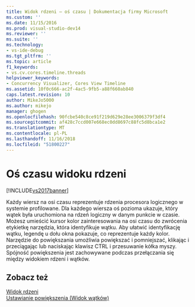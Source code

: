 ```yaml
---
title: Widok rdzeni — oś czasu | Dokumentacja firmy Microsoft
ms.custom: ''
ms.date: 11/15/2016
ms.prod: visual-studio-dev14
ms.reviewer: ''
ms.suite: ''
ms.technology:
- vs-ide-debug
ms.tgt_pltfrm: ''
ms.topic: article
f1_keywords:
- vs.cv.cores.timeline.threads
helpviewer_keywords:
- Concurrency Visualizer, Cores View Timeline
ms.assetid: 10f0c666-ac2f-4ac5-9fb5-a88f660ab840
caps.latest.revision: 10
author: MikeJo5000
ms.author: mikejo
manager: ghogen
ms.openlocfilehash: 90fcbe540c8ce91f219d629e28ee3006379f3df4
ms.sourcegitcommit: af428c7ccd007e668ec0dd8697c88fc5d8bca1e2
ms.translationtype: MT
ms.contentlocale: pl-PL
ms.lasthandoff: 11/16/2018
ms.locfileid: "51800227"
---
```

# <a name="cores-view-timeline"></a>Oś czasu widoku rdzeni
[!INCLUDE[vs2017banner](../includes/vs2017banner.md)]

Każdy wiersz na osi czasu reprezentuje rdzenia procesora logicznego w systemie profilowane. Dla każdego wiersza oś pozioma ukazuje, który wątek była uruchomiona na rdzeń logiczny w danym punkcie w czasie. Możesz umieścić kursor kolor zainteresowania na osi czasu do zwrócenia etykietkę narzędzia, która identyfikuje wątku. Aby ułatwić identyfikację wątku, legendę u dołu okna pokazuje, co reprezentuje każdy kolor. Narzędzie do powiększania umożliwia powiększać i pomniejszać, klikając i przeciągając lub naciskając klawisz CTRL i przesuwanie kółka myszy. Spójność powiększenia jest zachowywane podczas przełączania się między widokiem rdzeni i wątków.  
  
## <a name="see-also"></a>Zobacz też  
 [Widok rdzeni](../profiling/cores-view.md)   
 [Ustawianie powiększenia (Widok wątków)](../profiling/zoom-control-threads-view.md)



